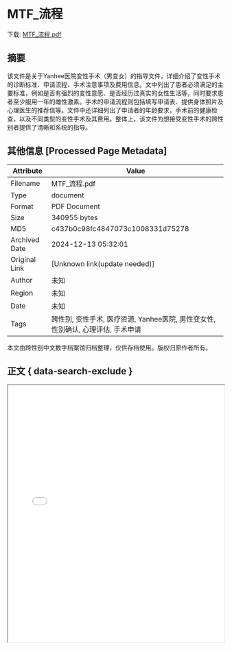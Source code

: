 # MTF_流程

<!-- tcd_download_link -->
下载: <a href="../MTF_流程.pdf" download>MTF_流程.pdf</a>
<!-- tcd_download_link_end -->

## 摘要

<!-- tcd_abstract -->
该文件是关于Yanhee医院变性手术（男变女）的指导文件，详细介绍了变性手术的诊断标准、申请流程、手术注意事项及费用信息。文中列出了患者必须满足的主要标准，例如是否有强烈的变性意愿、是否经历过真实的女性生活等，同时要求患者至少服用一年的雌性激素。手术的申请流程则包括填写申请表、提供身体照片及心理医生的推荐信等。文件中还详细列出了申请者的年龄要求，手术前的健康检查，以及不同类型的变性手术及其费用。整体上，该文件为想接受变性手术的跨性别者提供了清晰和系统的指导。

<!-- tcd_abstract_end -->

## 其他信息 [Processed Page Metadata]

| Attribute       | Value                                  |
|-----------------|----------------------------------------|
| Filename        | MTF_流程.pdf                             |
| Type            | document                                 |
| Format          | PDF Document                               |
| Size            | 340955 bytes                           |
| MD5             | c437b0c98fc4847073c1008331d75278                                  |
| Archived Date   | 2024-12-13 05:32:01                             |
| Original Link   | [Unknown link(update needed)]                         |
| Author          | 未知                               |
| Region          | 未知                               |
| Date            | 未知                                 |
| Tags            | 跨性别, 变性手术, 医疗资源, Yanhee医院, 男性变女性, 性别确认, 心理评估, 手术申请                                 |

本文由跨性别中文数字档案馆归档整理，仅供存档使用。版权归原作者所有。


## 正文 { data-search-exclude }

<!-- tcd_main_text -->
<iframe src="../MTF_流程.pdf" width="100%" height="600px">
    <p>无法显示PDF，请下载查看。</p>
</iframe>
<!-- tcd_main_text_end -->

